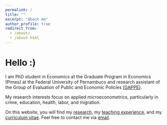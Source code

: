 ```yaml
---
permalink: /
title: ""
excerpt: "About me"
author_profile: true
redirect_from: 
  - /about/
  - /about.html
---
```


# Hello :)

I am PhD student in Economics at the Graduate Program in Economics (Pimes) at the Federal University of Pernambuco and research assistant of the Group of Evaluation of Public and Economic Policies [(GAPPE)](https://www.gappe.org/). 

My research interests focus on applied microeconometrics, particularly in crime, education, health, labor, and migration.

On this website, you will find my [research](http://www.janstuckatz.com/research/), my [teaching experience](https://caiquemelo.github.io/teaching/), and my [curriculum vitae](https://caiquemelo.github.io/cv/). Feel free to contact me via [email](mailto:caique.melo@outlook.com).
